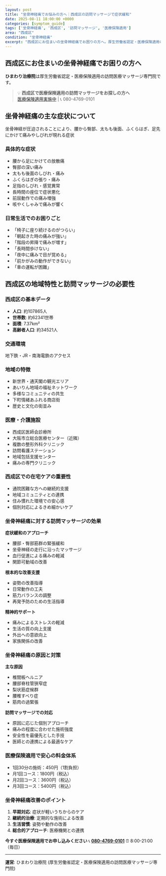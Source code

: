 ```yaml
---
layout: post
title: "坐骨神経痛でお悩みの方へ｜西成区の訪問マッサージで症状緩和"
date: 2025-08-11 18:00:00 +0000
categories: [symptom_guide]
tags: ['坐骨神経痛', '西成区', '訪問マッサージ', '医療保険適用']
area: "西成区"
condition: "坐骨神経痛"
excerpt: "西成区にお住まいの坐骨神経痛でお困りの方へ。厚生労働省認定・医療保険適用の訪問マッサージで症状緩和をサポートします。"
---
```


## 西成区にお住まいの坐骨神経痛でお困りの方へ

**ひまわり治療院**は厚生労働省認定・医療保険適用の訪問医療マッサージ専門院です。

> 💡 **西成区で医療保険適用の訪問マッサージをお探しの方へ**  
> [医療保険適用実施中](https://peraichi.com/landing_pages/view/himawari-massage) | 📞 080-4769-0101

## 坐骨神経痛の主な症状について

坐骨神経が圧迫されることにより、腰から臀部、太もも後面、ふくらはぎ、足先にかけて痛みやしびれが現れる症状

### 具体的な症状
- 腰から足にかけての放散痛
- 臀部の深い痛み
- 太もも後面のしびれ・痛み
- ふくらはぎの張り・痛み
- 足指のしびれ・感覚異常
- 長時間の座位で症状悪化
- 前屈動作での痛み増強
- 咳やくしゃみで痛みが響く

### 日常生活でのお困りごと
- 「椅子に座り続けるのがつらい」
- 「朝起きた時の痛みが強い」
- 「階段の昇降で痛みが増す」
- 「長時間歩けない」
- 「夜中に痛みで目が覚める」
- 「前かがみの動作ができない」
- 「車の運転が困難」

## 西成区の地域特性と訪問マッサージの必要性

### 西成区の基本データ
- **人口**: 約107865人
- **世帯数**: 約62341世帯
- **面積**: 7.37km²
- **高齢者人口**: 約34521人

### 交通環境
地下鉄・JR・南海電鉄のアクセス

### 地域の特徴
- 新世界・通天閣の観光エリア
- あいりん地域の福祉ネットワーク
- 多様なコミュニティの共生
- 下町情緒あふれる商店街
- 歴史と文化の街並み

### 医療・介護施設
- 西成区医師会診療所
- 大阪市立総合医療センター（近隣）
- 複数の整形外科クリニック
- 訪問看護ステーション
- 地域包括支援センター
- 痛みの専門クリニック

### 西成区での在宅ケアの重要性
- 通院困難な方への継続的支援
- 地域コミュニティとの連携
- 住み慣れた環境での安心感
- 個別対応によるきめ細かいケア

### 坐骨神経痛に対する訪問マッサージの効果

**症状緩和のアプローチ**
- 腰部・臀部筋群の緊張緩和
- 坐骨神経の走行に沿ったマッサージ
- 血行促進による痛みの軽減
- 関節可動域の改善

**根本的な改善支援**
- 姿勢の改善指導
- 日常動作の工夫
- 筋力バランスの調整
- 再発予防のための生活指導

**精神的サポート**
- 痛みによるストレスの軽減
- 生活の質の向上支援
- 外出への意欲向上
- 家族関係の改善

### 坐骨神経痛の原因と対策

**主な原因**
- 椎間板ヘルニア
- 腰部脊柱管狭窄症
- 梨状筋症候群
- 腰椎すべり症
- 筋肉の過緊張

**訪問マッサージでの対応**
- 原因に応じた個別アプローチ
- 痛みの程度に合わせた施術強度
- 安全性を最優先とした手技
- 医師との連携による最適なケア

### 医療保険適用で安心の料金体系
- 1回30分の施術：450円（1割負担）
- 月1回コース：1800円（税込）
- 月2回コース：3600円（税込）
- 月3回コース：5400円（税込）

### 坐骨神経痛改善のポイント

1. **早期対応**: 症状が軽いうちからのケア
2. **継続的治療**: 定期的な施術による改善
3. **生活習慣**: 姿勢や動作の改善
4. **総合的アプローチ**: 医療機関との連携

**今すぐ医療保険適用でお申し込みください**
📞 **[080-4769-0101](tel:080-4769-0101)**
⏰ 8:00-21:00（毎日）

---
**運営**: ひまわり治療院 (厚生労働省認定・医療保険適用の訪問医療マッサージ専門院)
